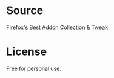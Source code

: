 # Source
[Firefox's Best Addon Collection & Tweak](https://voz.vn/t/tong-hop-nhung-addon-chat-cho-firefox-chromium.682181/)

# License
Free for personal use.
